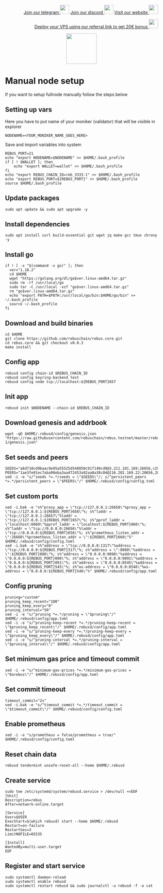 <p style="font-size:14px" align="right">
<a href="https://t.me/kjnotes" target="_blank">Join our telegram <img src="https://user-images.githubusercontent.com/50621007/183283867-56b4d69f-bc6e-4939-b00a-72aa019d1aea.png" width="30"/></a>
<a href="https://discord.gg/QmGfDKrA" target="_blank">Join our discord <img src="https://user-images.githubusercontent.com/50621007/176236430-53b0f4de-41ff-41f7-92a1-4233890a90c8.png" width="30"/></a>
<a href="https://kjnodes.com/" target="_blank">Visit our website <img src="https://user-images.githubusercontent.com/50621007/168689709-7e537ca6-b6b8-4adc-9bd0-186ea4ea4aed.png" width="30"/></a>
</p>

<p style="font-size:14px" align="right">
<a href="https://hetzner.cloud/?ref=y8pQKS2nNy7i" target="_blank">Deploy your VPS using our referral link to get 20€ bonus <img src="https://user-images.githubusercontent.com/50621007/174612278-11716b2a-d662-487e-8085-3686278dd869.png" width="30"/></a>
</p>

<p align="center">
  <img height="100" height="auto" src="https://user-images.githubusercontent.com/50621007/182218818-f686aebb-6e48-47e1-96a2-e0d8faf44acb.png">
</p>

# Manual node setup
If you want to setup fullnode manually follow the steps below

## Setting up vars
Here you have to put name of your moniker (validator) that will be visible in explorer
```
NODENAME=<YOUR_MONIKER_NAME_GOES_HERE>
```

Save and import variables into system
```
REBUS_PORT=21
echo "export NODENAME=$NODENAME" >> $HOME/.bash_profile
if [ ! $WALLET ]; then
	echo "export WALLET=wallet" >> $HOME/.bash_profile
fi
echo "export REBUS_CHAIN_ID=reb_3333-1" >> $HOME/.bash_profile
echo "export REBUS_PORT=${REBUS_PORT}" >> $HOME/.bash_profile
source $HOME/.bash_profile
```

## Update packages
```
sudo apt update && sudo apt upgrade -y
```

## Install dependencies
```
sudo apt install curl build-essential git wget jq make gcc tmux chrony -y
```

## Install go
```
if ! [ -x "$(command -v go)" ]; then
  ver="1.18.2"
  cd $HOME
  wget "https://golang.org/dl/go$ver.linux-amd64.tar.gz"
  sudo rm -rf /usr/local/go
  sudo tar -C /usr/local -xzf "go$ver.linux-amd64.tar.gz"
  rm "go$ver.linux-amd64.tar.gz"
  echo "export PATH=$PATH:/usr/local/go/bin:$HOME/go/bin" >> ~/.bash_profile
  source ~/.bash_profile
fi
```

## Download and build binaries
```
cd $HOME
git clone https://github.com/rebuschain/rebus.core.git 
cd rebus.core && git checkout v0.0.3
make install
```

## Config app
```
rebusd config chain-id $REBUS_CHAIN_ID
rebusd config keyring-backend test
rebusd config node tcp://localhost:${REBUS_PORT}657
```

## Init app
```
rebusd init $NODENAME --chain-id $REBUS_CHAIN_ID
```

## Download genesis and addrbook
```
wget -qO $HOME/.rebusd/config/genesis.json "https://raw.githubusercontent.com/rebuschain/rebus.testnet/master/rebus_3333-1/genesis.json"
```

## Set seeds and peers
```
SEEDS="a6d710cd9baac9e95a55525d548850c91f140cd9@3.211.101.169:26656,c296ee829f137cfe020ff293b6fc7d7c3f5eeead@54.157.52.47:26656"
PEERS="1ae3fe91ec7aba98eba3aa472453a92aa0a38c04@116.202.169.22:28656,289b378944a9983dc7f6ed6b09ba4a30d8290ee1@148.251.53.155:28656,f2cf370ecff71c0e95b0970f3b2821ea11b66a40@195.201.165.123:20106,1f40e130d2c21a32b0d678eabddc45ec3d6964a2@138.201.127.91:26674,82fc54cd4f7cbb44ee5e9d0565d40b5b29475974@88.198.242.163:46656,bdb21276daf5cc3672ddf5597c68c61dc44ec8e5@212.154.90.211:21656,bcf1b8d1896031da70f5bd1d634d10591d066b1c@5.161.128.219:28656,8abcf4cbdfa413f310e792f31aa54e82e9e09a0c@38.242.131.51:26656,eb47d2414351c010c8f747701f184cf3f8a30181@79.143.179.196:16656,f084e8960bb714c3446796cb4738e78bc5c3f04b@65.109.18.179:31656,34dde0a9cac6aeecc3e6570b59a0d297ab64f5bd@65.108.126.46:31656,d5c87b9a13a3d5be1456e9d982c1fc0fe71d8723@38.242.156.72:26656,d4ac8ea1bc083d6348997fda833ffcf5b150bd92@38.242.156.132:26656,d1a72df36686394e99ff0fff006d58f042692699@161.97.136.177:21656,c2368a4db640aa26fb8d5bc9d0f331758d42ca86@141.95.65.26:28656,9f601f082beb325abf3b6b08cdf27374c8a29469@38.242.206.198:56656,64f998cfa053619f1c755fdb6b7e431ae7c0c7b3@95.217.89.23:30530"
sed -i -e "s/^seeds *=.*/seeds = \"$SEEDS\"/; s/^persistent_peers *=.*/persistent_peers = \"$PEERS\"/" $HOME/.rebusd/config/config.toml
```

## Set custom ports
```
sed -i.bak -e "s%^proxy_app = \"tcp://127.0.0.1:26658\"%proxy_app = \"tcp://127.0.0.1:${REBUS_PORT}658\"%; s%^laddr = \"tcp://127.0.0.1:26657\"%laddr = \"tcp://127.0.0.1:${REBUS_PORT}657\"%; s%^pprof_laddr = \"localhost:6060\"%pprof_laddr = \"localhost:${REBUS_PORT}060\"%; s%^laddr = \"tcp://0.0.0.0:26656\"%laddr = \"tcp://0.0.0.0:${REBUS_PORT}656\"%; s%^prometheus_listen_addr = \":26660\"%prometheus_listen_addr = \":${REBUS_PORT}660\"%" $HOME/.rebusd/config/config.toml
sed -i.bak -e "s%^address = \"tcp://0.0.0.0:1317\"%address = \"tcp://0.0.0.0:${REBUS_PORT}317\"%; s%^address = \":8080\"%address = \":${REBUS_PORT}080\"%; s%^address = \"0.0.0.0:9090\"%address = \"0.0.0.0:${REBUS_PORT}090\"%; s%^address = \"0.0.0.0:9091\"%address = \"0.0.0.0:${REBUS_PORT}091\"%; s%^address = \"0.0.0.0:8545\"%address = \"0.0.0.0:${REBUS_PORT}545\"%; s%^ws-address = \"0.0.0.0:8546\"%ws-address = \"0.0.0.0:${REBUS_PORT}546\"%" $HOME/.rebusd/config/app.toml
```

## Config pruning
```
pruning="custom"
pruning_keep_recent="100"
pruning_keep_every="0"
pruning_interval="50"
sed -i -e "s/^pruning *=.*/pruning = \"$pruning\"/" $HOME/.rebusd/config/app.toml
sed -i -e "s/^pruning-keep-recent *=.*/pruning-keep-recent = \"$pruning_keep_recent\"/" $HOME/.rebusd/config/app.toml
sed -i -e "s/^pruning-keep-every *=.*/pruning-keep-every = \"$pruning_keep_every\"/" $HOME/.rebusd/config/app.toml
sed -i -e "s/^pruning-interval *=.*/pruning-interval = \"$pruning_interval\"/" $HOME/.rebusd/config/app.toml
```

## Set minimum gas price and timeout commit
```
sed -i -e "s/^minimum-gas-prices *=.*/minimum-gas-prices = \"0arebus\"/" $HOME/.rebusd/config/app.toml
```

## Set commit timeout
```
timeout_commit="2s"
sed -i.bak -e "s/^timeout_commit *=.*/timeout_commit = \"$timeout_commit\"/" $HOME/.rebusd/config/config.toml
```

## Enable prometheus
```
sed -i -e "s/prometheus = false/prometheus = true/" $HOME/.rebusd/config/config.toml
```

## Reset chain data
```
rebusd tendermint unsafe-reset-all --home $HOME/.rebusd
```

## Create service
```
sudo tee /etc/systemd/system/rebusd.service > /dev/null <<EOF
[Unit]
Description=rebus
After=network-online.target

[Service]
User=$USER
ExecStart=$(which rebusd) start --home $HOME/.rebusd
Restart=on-failure
RestartSec=3
LimitNOFILE=65535

[Install]
WantedBy=multi-user.target
EOF
```

## Register and start service
```
sudo systemctl daemon-reload
sudo systemctl enable rebusd
sudo systemctl restart rebusd && sudo journalctl -u rebusd -f -o cat
```
